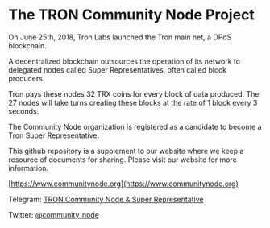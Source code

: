# The TRON Community Node Project


On June 25th, 2018, Tron Labs launched the Tron main net, a DPoS blockchain.

A decentralized blockchain outsources the operation of its network to delegated nodes called Super Representatives, often called block producers.

Tron pays these nodes 32 TRX coins for every block of data produced. The 27 nodes will take turns creating these blocks at the rate of 1 block every 3 seconds.

The Community Node organization is registered as a candidate to become a Tron Super Representative.

This github repository is a supplement to our website where we keep a resource of documents for sharing. Please visit our website for more information.

[https://www.communitynode.org](https://www.communitynode.org)

Telegram:
[TRON Community Node & Super Representative](https://t.me/CommunityNode)

Twitter:
[@community_node](https://twitter.com/community_node)

